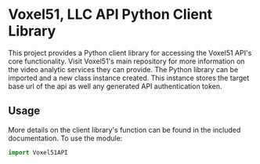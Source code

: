 # Voxel51, LLC API Python Client Library

This project provides a Python client library for accessing the Voxel51 API's
core functionality. Visit Voxel51's main repository for more information on
the video analytic services they can provide. The Python library can be
imported and a new class instance created. This instance stores the target
base url of the api as well any generated API authentication token.

## Usage
More details on the client library's function can be found in the included
documentation. To use the module:

```python
import Voxel51API
```
